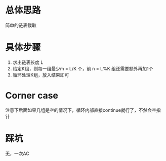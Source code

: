 # 总体思路
简单的链表截取

# 具体步骤
1. 求出链表长度 L
2. 给定K组，则每一组最少m = L/K 个，前 n = L%K 组还需要额外再加1个
3. 循环处理K组，放入结果即可

# Corner case
注意下后面如果几组是空的情况下，循环内部直接continue就行了，不然会空指针

# 踩坑
无，一次AC